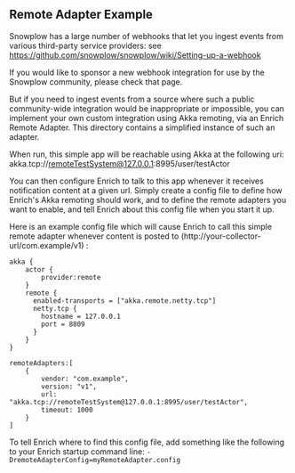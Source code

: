 ## Remote Adapter Example

Snowplow has a large number of webhooks that let you ingest events from various third-party service providers:
see https://github.com/snowplow/snowplow/wiki/Setting-up-a-webhook

If you would like to sponsor a new webhook integration for use by the Snowplow community, please check that page.

But if you need to ingest events from a source where such a public community-wide integration would be inappropriate or impossible, you can implement your own custom integration using Akka remoting, via an Enrich Remote Adapter. This directory contains a simplified instance of such an adapter.

When run, this simple app will be reachable using Akka at the following uri: akka.tcp://remoteTestSystem@127.0.0.1:8995/user/testActor

You can then configure Enrich to talk to this app whenever it receives notification content at a given url. Simply create a config file to define how Enrich's Akka remoting should work, and to define the remote adapters you want to enable, and tell Enrich about this config file when you start it up.
 
Here is an example config file which will cause Enrich to call this simple remote adapter whenever content is posted to (http://your-collector-url/com.example/v1) :
```
akka {
    actor {
        provider:remote
    }
    remote {
      enabled-transports = ["akka.remote.netty.tcp"]
      netty.tcp {
        hostname = 127.0.0.1
        port = 8809
      }
    }
}

remoteAdapters:[
    {
        vendor: "com.example", 
        version: "v1", 
        url: "akka.tcp://remoteTestSystem@127.0.0.1:8995/user/testActor", 
        timeout: 1000
    }
]
```

To tell Enrich where to find this config file, add something like the following to your Enrich startup command line:
    `-DremoteAdapterConfig=myRemoteAdapter.config`

